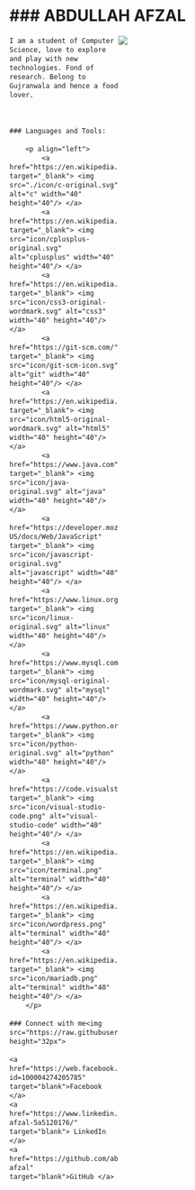 <h1>
     ### ABDULLAH AFZAL
	</h1>

<p>
	<img align="right" src="https://raw.githubusercontent.com/ShahriarShafin/ShahriarShafin/main/Assets/programmer.gif" width="310px alt="programmergif">
	</p>
	
    I am a student of Computer Science, love to explore and play with new technologies. Fond of research. Belong to Gujranwala and hence a food lover.
	  
 

	### Languages and Tools:
																		     
		<p align="left"> 
			<a href="https://en.wikipedia.org/wiki/C_(programming_language)" target="_blank"> <img src="./icon/c-original.svg" alt="c" width="40" height="40"/> </a>
			<a href="https://en.wikipedia.org/wiki/C%2B%2B" target="_blank"> <img src="icon/cplusplus-original.svg" alt="cplusplus" width="40" height="40"/> </a>
			<a href="https://en.wikipedia.org/wiki/CSS" target="_blank"> <img src="icon/css3-original-wordmark.svg" alt="css3" width="40" height="40"/> </a> 
			<a href="https://git-scm.com/" target="_blank"> <img src="icon/git-scm-icon.svg" alt="git" width="40" height="40"/> </a> 
			<a href="https://en.wikipedia.org/wiki/HTML" target="_blank"> <img src="icon/html5-original-wordmark.svg" alt="html5" width="40" height="40"/> </a> 
			<a href="https://www.java.com" target="_blank"> <img src="icon/java-original.svg" alt="java" width="40" height="40"/> </a> 
			<a href="https://developer.mozilla.org/en-US/docs/Web/JavaScript" target="_blank"> <img src="icon/javascript-original.svg" alt="javascript" width="40" height="40"/> </a> 
			<a href="https://www.linux.org/" target="_blank"> <img src="icon/linux-original.svg" alt="linux" width="40" height="40"/> </a> 
			<a href="https://www.mysql.com/" target="_blank"> <img src="icon/mysql-original-wordmark.svg" alt="mysql" width="40" height="40"/> </a> 
			<a href="https://www.python.org" target="_blank"> <img src="icon/python-original.svg" alt="python" width="40" height="40"/> </a>
			<a href="https://code.visualstudio.com/" target="_blank"> <img src="icon/visual-studio-code.png" alt="visual-studio-code" width="40" height="40"/> </a>
			<a href="https://en.wikipedia.org/wiki/Windows_Terminal" target="_blank"> <img src="icon/terminal.png" alt="terminal" width="40" height="40"/> </a>
			<a href="https://en.wikipedia.org/wiki/WordPress" target="_blank"> <img src="icon/wordpress.png" alt="terminal" width="40" height="40"/> </a>
			<a href="https://en.wikipedia.org/wiki/MariaDB" target="_blank"> <img src="icon/mariadb.png" alt="terminal" width="40" height="40"/> </a> 
		</p>

    ### Connect with me<img src="https://raw.githubusercontent.com/ShahriarShafin/ShahriarShafin/main/Assets/handshake.gif" height="32px">
	
    <a href="https://web.facebook.com/profile.php?id=100004274205785" target="blank">Facebook </a>
    <a href="https://www.linkedin.com/in/abdullah-afzal-5a5120176/" target="blank"> LinkedIn </a>
    <a href="https://github.com/abdullah-afzal" target="blank">GitHub </a>
